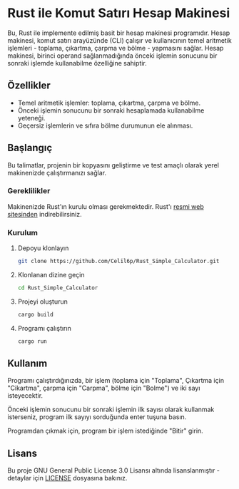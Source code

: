 # Rust ile Komut Satırı Hesap Makinesi

Bu, Rust ile implemente edilmiş basit bir hesap makinesi programıdır. Hesap makinesi, komut satırı arayüzünde (CLI) çalışır ve kullanıcının temel aritmetik işlemleri - toplama, çıkartma, çarpma ve bölme - yapmasını sağlar. Hesap makinesi, birinci operand sağlanmadığında önceki işlemin sonucunu bir sonraki işlemde kullanabilme özelliğine sahiptir.

## Özellikler

- Temel aritmetik işlemler: toplama, çıkartma, çarpma ve bölme.
- Önceki işlemin sonucunu bir sonraki hesaplamada kullanabilme yeteneği.
- Geçersiz işlemlerin ve sıfıra bölme durumunun ele alınması.

## Başlangıç

Bu talimatlar, projenin bir kopyasını geliştirme ve test amaçlı olarak yerel makinenizde çalıştırmanızı sağlar.

### Gereklilikler

Makinenizde Rust'ın kurulu olması gerekmektedir. Rust'ı [resmi web sitesinden](https://www.rust-lang.org/tools/install) indirebilirsiniz.

### Kurulum

1. Depoyu klonlayın
    ```sh
    git clone https://github.com/Celil6p/Rust_Simple_Calculator.git
    ```

2. Klonlanan dizine geçin
    ```sh
    cd Rust_Simple_Calculator
    ```

3. Projeyi oluşturun
    ```sh
    cargo build
    ```

4. Programı çalıştırın
    ```sh
    cargo run
    ```

## Kullanım

Programı çalıştırdığınızda, bir işlem (toplama için "Toplama", Çıkartma için "Cikartma", çarpma için "Carpma", bölme için "Bolme") ve iki sayı isteyecektir.

Önceki işlemin sonucunu bir sonraki işlemin ilk sayısı olarak kullanmak isterseniz, program ilk sayıyı sorduğunda enter tuşuna basın.

Programdan çıkmak için, program bir işlem istediğinde "Bitir" girin.

## Lisans

Bu proje GNU General Public License 3.0 Lisansı altında lisanslanmıştır - detaylar için [LICENSE](LICENSE) dosyasına bakınız.

